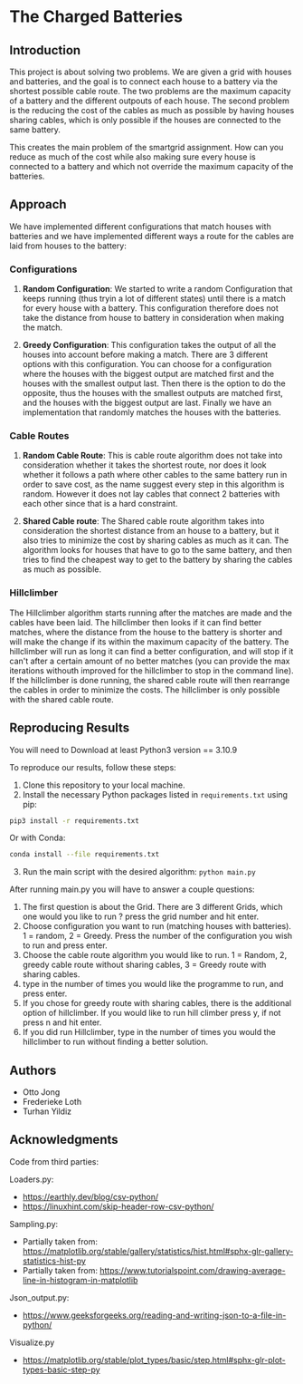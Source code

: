 # The Charged Batteries

## Introduction

This project is about solving two problems. We are given a grid with houses and batteries, and the goal is to connect each house to a battery via the shortest possible cable route. The two problems are the maximum capacity of a battery and the different outpouts of each house. The second problem is the reducing the cost of the cables as much as possible by having houses sharing cables, which is only possible if the houses are connected to the same battery.

This creates the main problem of the smartgrid assignment. How can you reduce as much of the cost while also making sure every house is connected to a battery and which not override the maximum capacity of the batteries.

## Approach

We have implemented different configurations that match houses with batteries and we have implemented different ways a route for the cables are laid from houses to the battery:

### Configurations

1. **Random Configuration**: We started to write a random Configuration that keeps running (thus tryin a lot of different states) until there is a match for every house with a battery. This configuration therefore does not take the distance from house to battery in consideration when making the match. 

2. **Greedy Configuration**: This configuration takes the output of all the houses into account before making a match. There are 3 different options with this configuration. You can choose for a configuration where the houses with the biggest output are matched first and the houses with the smallest output last. Then there is the option to do the opposite, thus the houses with the smallest outputs are matched first, and the houses with the biggest output are last. Finally we have an implementation that randomly matches the houses with the batteries.

### Cable Routes

1. **Random Cable Route**: This is cable route algorithm does not take into consideration whether it takes the shortest route, nor does it look whether it follows a path where other cables to the same battery run in order to save cost, as the name suggest every step in this algorithm is random. However it does not lay cables that connect 2 batteries with each other since that is a hard constraint.

2. **Shared Cable route**: The Shared cable route algorithm takes into consideration the shortest distance from an house to a battery, but it also tries to minimize the cost by sharing cables as much as it can. The algorithm looks for houses that have to go to the same battery, and then tries to find the cheapest way to get to the battery by sharing the cables as much as possible.


### Hillclimber

The Hillclimber algorithm starts running after the matches are made and the cables have been laid. The hillclimber then looks if it can find better matches, where the distance from the house to the battery is shorter and will make the change if its within the maximum capacity of the battery. The hillclimber will run as long it can find a better configuration, and will stop if it can't after a certain amount of no better matches (you can provide the max iterations withouth improved for the hillclimber to stop in the command line). If the hillclimber is done running, the shared cable route will then rearrange the cables in order to minimize the costs. The hillclimber is only possible with the shared cable route.

## Reproducing Results
You will need to Download at least Python3 version == 3.10.9

To reproduce our results, follow these steps:

1. Clone this repository to your local machine.
2. Install the necessary Python packages listed in `requirements.txt` using pip:
```bash
pip3 install -r requirements.txt
```

Or with Conda:
```bash
conda install --file requirements.txt
```

3. Run the main script with the desired algorithm: `python main.py`

After running main.py you will have to answer a couple questions:
1. The first question is about the Grid. There are 3 different Grids, which one would you like to run ? press the grid number and hit enter.
2. Choose configuration you want to run (matching houses with batteries). 1 = random, 2 = Greedy. Press the number of the configuration you wish to run and press enter.
3. Choose the cable route algorithm you would like to run. 1 = Random, 2, greedy cable route without sharing cables, 3 = Greedy route with sharing cables.
4. type in the number of times you would like the programme to run, and press enter.
5. If you chose for greedy route with sharing cables, there is the additional option of hillclimber. If you would like to run hill climber press y, if not press n and hit enter.
6. If you did run Hillclimber, type in the number of times you would the hillclimber to run without finding a better solution.

## Authors

- Otto Jong
- Frederieke Loth
- Turhan Yildiz

## Acknowledgments
Code from third parties:

Loaders.py:
-   https://earthly.dev/blog/csv-python/
-   https://linuxhint.com/skip-header-row-csv-python/

Sampling.py:
-   Partially taken from: https://matplotlib.org/stable/gallery/statistics/hist.html#sphx-glr-gallery-statistics-hist-py
-   Partially taken from: https://www.tutorialspoint.com/drawing-average-line-in-histogram-in-matplotlib

Json_output.py:
-   https://www.geeksforgeeks.org/reading-and-writing-json-to-a-file-in-python/ 

Visualize.py
-   https://matplotlib.org/stable/plot_types/basic/step.html#sphx-glr-plot-types-basic-step-py
